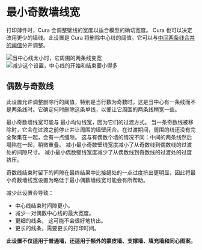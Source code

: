 最小奇数墙线宽
====
打印薄件时，Cura 会调整壁线的宽度以适合模型的确切宽度。 Cura 也可以决定改用更少的墙线。此设置是 Cura 将删除中心线的阈值。它可以与[中间两条线合并的阈值](min_even_wall_line_width.md)分开调整。

![当中心线太小时，它周围的两条线变宽](../images/min_wall_line_width_0_34.png)
![减少这个设置，中心线的开始和结束要小得多](../images/min_wall_line_width_odd_0_1.png)

偶数与奇数线
----
此设置允许调整删除行的阈值，特别是当行数为奇数时。这是当中心有一条线而不是两条线时。它确定何时删除这条单线，以便让它周围的两条线稍宽一些。

最小奇数墙线宽可能与 最小均匀线宽，因为它们的过渡方式。 当一条奇数线被移除时，它会在过渡之前停止并让周围的墙壁闭合。在过渡期间，周围的线还没有完全聚集在一起，会有一点缝隙。 这与有偶数个墙的情况不同：中间的两条线然后塌陷在一起，稍微重叠。 减小最小奇数壁线宽度减小了从奇数线到偶数线的过渡处的间隙尺寸。 减小最小偶数壁线宽度减少了从偶数线到奇数线的过渡处的过度挤压。

奇数线结束时留下的间隙在最终结果中比接缝处的一点过度挤出更明显，因此将最小奇数墙线宽设置为略低于最小偶数墙线宽可能会有所帮助。

 减少此设置会导致：
 * 中心线结束时间隙更小。
 * 减少一对偶数中心线的最大宽度。
 * 更细的线条， 这可能不会很好地挤出。
 * 更长的线条，需要更长的打印时间。

 **此设置不仅适用于普通墙，还适用于额外的蒙皮墙、支撑墙、填充墙和同心图案。**

<!--machine translation-->